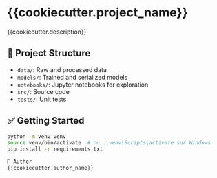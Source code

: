 # {{cookiecutter.project_name}}

{{cookiecutter.description}}

## 📁 Project Structure

- `data/`: Raw and processed data
- `models/`: Trained and serialized models
- `notebooks/`: Jupyter notebooks for exploration
- `src/`: Source code
- `tests/`: Unit tests

## ✅ Getting Started

```bash
python -m venv venv
source venv/bin/activate  # ou .\venv\Scripts\activate sur Windows
pip install -r requirements.txt

👤 Author
{{cookiecutter.author_name}}